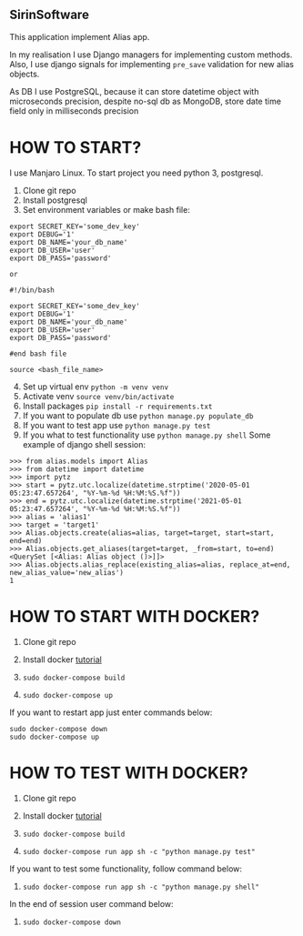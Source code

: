 ## SirinSoftware

This application implement Alias app.

In my realisation I use Django managers for implementing custom methods. 
Also, I use django signals for implementing `pre_save` validation for new alias objects. 

As DB I use PostgreSQL, because it can store datetime object with microseconds precision, despite no-sql db as MongoDB, store date time field only in milliseconds precision 

# HOW TO START?
I use Manjaro Linux.
To start project you need python 3, postgresql. 

1. Clone git repo 
2. Install postgresql
3. Set environment variables or make bash file:
```
export SECRET_KEY='some_dev_key'
export DEBUG='1'
export DB_NAME='your_db_name'
export DB_USER='user'
export DB_PASS='password'

or

#!/bin/bash

export SECRET_KEY='some_dev_key'
export DEBUG='1'
export DB_NAME='your_db_name'
export DB_USER='user'
export DB_PASS='password'

#end bash file

source <bash_file_name>
```
4. Set up virtual env  `python -m venv venv`
5. Activate venv `source venv/bin/activate`
6. Install packages `pip install -r requirements.txt`
7. If you want to populate db  use `python manage.py populate_db`
8. If you want to test app use `python manage.py test`
9. If you what to test functionality use `python manage.py shell`
Some example of django shell session:
```
>>> from alias.models import Alias
>>> from datetime import datetime
>>> import pytz
>>> start = pytz.utc.localize(datetime.strptime('2020-05-01 05:23:47.657264', "%Y-%m-%d %H:%M:%S.%f"))
>>> end = pytz.utc.localize(datetime.strptime('2021-05-01 05:23:47.657264', "%Y-%m-%d %H:%M:%S.%f"))
>>> alias = 'alias1'
>>> target = 'target1'
>>> Alias.objects.create(alias=alias, target=target, start=start, end=end)
>>> Alias.objects.get_aliases(target=target, _from=start, to=end)
<QuerySet [<Alias: Alias object ()>]]>
>>> Alias.objects.alias_replace(existing_alias=alias, replace_at=end, new_alias_value='new_alias')
1
```
# HOW TO START WITH DOCKER?

1. Clone git repo 

2. Install docker [tutorial](https://docs.docker.com/engine/install/ubuntu/)
3. `sudo docker-compose build`
4. `sudo docker-compose up`

If you want to restart app just enter commands below:

```
sudo docker-compose down
sudo docker-compose up
```

# HOW TO TEST WITH DOCKER?

1. Clone git repo 

2. Install docker [tutorial](https://docs.docker.com/engine/install/ubuntu/)
3. `sudo docker-compose build`
4. `sudo docker-compose run app sh -c "python manage.py test"`

If you want to test some functionality, follow command below:

1. `sudo docker-compose run app sh -c "python manage.py shell"`

In the end of session user command below:

1. `sudo docker-compose down`
